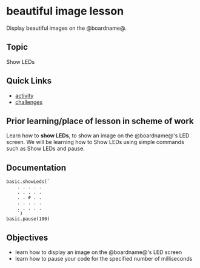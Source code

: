 # beautiful image lesson

Display beautiful images on the @boardname@.

## Topic

Show LEDs

## Quick Links

* [activity](/lessons/beautiful-image/activity)
* [challenges](/lessons/beautiful-image/challenges)


## Prior learning/place of lesson in scheme of work

Learn how to **show LEDs**,  to show an image on the @boardname@'s LED screen. We will be learning how to Show LEDs using simple commands such as Show LEDs and pause.

## Documentation

```cards
basic.showLeds(`
    . . . . .
    . . . . .
    . . # . .
    . . . . .
    . . . . .
    `)
basic.pause(100)
```

## Objectives

* learn how to display an image on the @boardname@'s LED screen
* learn how to pause your code for the specified number of milliseconds

